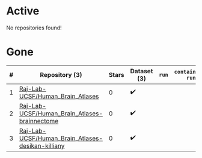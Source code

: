# Active
No repositories found!

# Gone
| # | Repository (3) | Stars | Dataset (3) | `run` | `containers-run` |
| --- | --- | --- | --- | --- | --- |
| 1 | [Raj-Lab-UCSF/Human_Brain_Atlases](https://github.com/Raj-Lab-UCSF/Human_Brain_Atlases) | 0 | :heavy_check_mark: |  |  |
| 2 | [Raj-Lab-UCSF/Human_Brain_Atlases-brainnectome](https://github.com/Raj-Lab-UCSF/Human_Brain_Atlases-brainnectome) | 0 | :heavy_check_mark: |  |  |
| 3 | [Raj-Lab-UCSF/Human_Brain_Atlases-desikan-killiany](https://github.com/Raj-Lab-UCSF/Human_Brain_Atlases-desikan-killiany) | 0 | :heavy_check_mark: |  |  |
